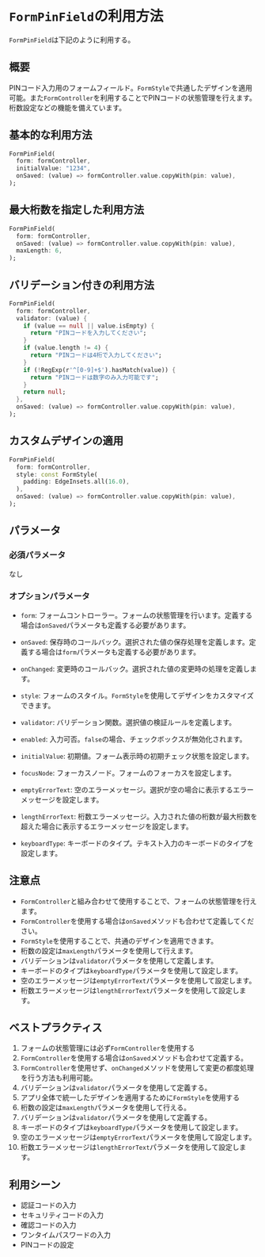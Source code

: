 # `FormPinField`の利用方法

`FormPinField`は下記のように利用する。

## 概要

PINコード入力用のフォームフィールド。`FormStyle`で共通したデザインを適用可能。また`FormController`を利用することでPINコードの状態管理を行えます。桁数設定などの機能を備えています。

## 基本的な利用方法

```dart
FormPinField(
  form: formController,
  initialValue: "1234",
  onSaved: (value) => formController.value.copyWith(pin: value),
);
```

## 最大桁数を指定した利用方法

```dart
FormPinField(
  form: formController,
  onSaved: (value) => formController.value.copyWith(pin: value),
  maxLength: 6,
);
```

## バリデーション付きの利用方法

```dart
FormPinField(
  form: formController,
  validator: (value) {
    if (value == null || value.isEmpty) {
      return "PINコードを入力してください";
    }
    if (value.length != 4) {
      return "PINコードは4桁で入力してください";
    }
    if (!RegExp(r'^[0-9]+$').hasMatch(value)) {
      return "PINコードは数字のみ入力可能です";
    }
    return null;
  },
  onSaved: (value) => formController.value.copyWith(pin: value),
);
```

## カスタムデザインの適用

```dart
FormPinField(
  form: formController,
  style: const FormStyle(
    padding: EdgeInsets.all(16.0),
  ),
  onSaved: (value) => formController.value.copyWith(pin: value),
);
```

## パラメータ

### 必須パラメータ
なし

### オプションパラメータ
- `form`: フォームコントローラー。フォームの状態管理を行います。定義する場合は`onSaved`パラメータも定義する必要があります。
- `onSaved`: 保存時のコールバック。選択された値の保存処理を定義します。定義する場合は`form`パラメータも定義する必要があります。
- `onChanged`: 変更時のコールバック。選択された値の変更時の処理を定義します。
- `style`: フォームのスタイル。`FormStyle`を使用してデザインをカスタマイズできます。
- `validator`: バリデーション関数。選択値の検証ルールを定義します。
- `enabled`: 入力可否。`false`の場合、チェックボックスが無効化されます。
- `initialValue`: 初期値。フォーム表示時の初期チェック状態を設定します。
- `focusNode`: フォーカスノード。フォームのフォーカスを設定します。

- `emptyErrorText`: 空のエラーメッセージ。選択が空の場合に表示するエラーメッセージを設定します。
- `lengthErrorText`: 桁数エラーメッセージ。入力された値の桁数が最大桁数を超えた場合に表示するエラーメッセージを設定します。
- `keyboardType`: キーボードのタイプ。テキスト入力のキーボードのタイプを設定します。

## 注意点

- `FormController`と組み合わせて使用することで、フォームの状態管理を行えます。
- `FormController`を使用する場合は`onSaved`メソッドも合わせて定義してください。
- `FormStyle`を使用することで、共通のデザインを適用できます。
- 桁数の設定は`maxLength`パラメータを使用して行えます。
- バリデーションは`validator`パラメータを使用して定義します。
- キーボードのタイプは`keyboardType`パラメータを使用して設定します。
- 空のエラーメッセージは`emptyErrorText`パラメータを使用して設定します。
- 桁数エラーメッセージは`lengthErrorText`パラメータを使用して設定します。

## ベストプラクティス

1. フォームの状態管理には必ず`FormController`を使用する
2. `FormController`を使用する場合は`onSaved`メソッドも合わせて定義する。
3. `FormController`を使用せず、`onChanged`メソッドを使用して変更の都度処理を行う方法も利用可能。
4. バリデーションは`validator`パラメータを使用して定義する。
5. アプリ全体で統一したデザインを適用するために`FormStyle`を使用する
6. 桁数の設定は`maxLength`パラメータを使用して行える。
7. バリデーションは`validator`パラメータを使用して定義する。
8. キーボードのタイプは`keyboardType`パラメータを使用して設定します。
9. 空のエラーメッセージは`emptyErrorText`パラメータを使用して設定します。
10. 桁数エラーメッセージは`lengthErrorText`パラメータを使用して設定します。

## 利用シーン

- 認証コードの入力
- セキュリティコードの入力
- 確認コードの入力
- ワンタイムパスワードの入力
- PINコードの設定
